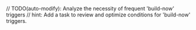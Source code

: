 // TODO(auto-modify): Analyze the necessity of frequent 'build-now' triggers
// hint: Add a task to review and optimize conditions for 'build-now' triggers.
